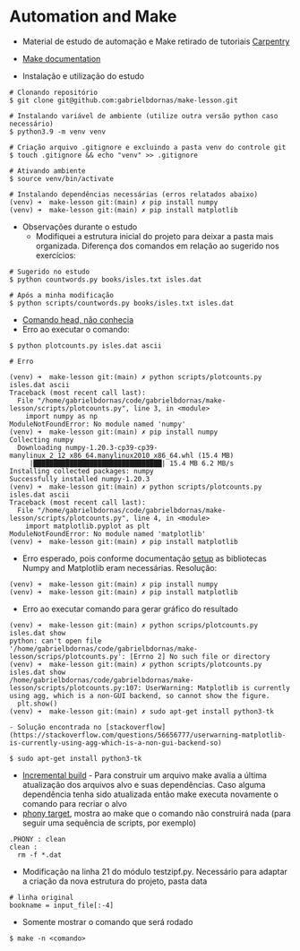 Automation and Make
===

- Material de estudo de automação e Make retirado de tutoriais [Carpentry](http://swcarpentry.github.io/make-novice/)
- [Make documentation](https://www.gnu.org/software/make/)

- Instalação e utilização do estudo
```
# Clonando repositório
$ git clone git@github.com:gabrielbdornas/make-lesson.git

# Instalando variável de ambiente (utilize outra versão python caso necessário)
$ python3.9 -m venv venv

# Criação arquivo .gitignore e excluindo a pasta venv do controle git
$ touch .gitignore && echo "venv" >> .gitignore

# Ativando ambiente
$ source venv/bin/activate

# Instalando dependências necessárias (erros relatados abaixo)
(venv) ➜  make-lesson git:(main) ✗ pip install numpy
(venv) ➜  make-lesson git:(main) ✗ pip install matplotlib
```

- Observações durante o estudo
  - Modifiquei a estrutura inicial do projeto para deixar a pasta mais organizada. Diferença dos comandos em relação ao sugerido nos exercícios:
```
# Sugerido no estudo
$ python countwords.py books/isles.txt isles.dat

# Após a minha modificação
$ python scripts/countwords.py books/isles.txt isles.dat
```
- [Comando head, não conhecia](/20210528-comando-head.md)
- Erro ao executar o comando:
```
$ python plotcounts.py isles.dat ascii

# Erro

(venv) ➜  make-lesson git:(main) ✗ python scripts/plotcounts.py isles.dat ascii
Traceback (most recent call last):
  File "/home/gabrielbdornas/code/gabrielbdornas/make-lesson/scripts/plotcounts.py", line 3, in <module>
    import numpy as np
ModuleNotFoundError: No module named 'numpy'
(venv) ➜  make-lesson git:(main) ✗ pip install numpy
Collecting numpy
  Downloading numpy-1.20.3-cp39-cp39-manylinux_2_12_x86_64.manylinux2010_x86_64.whl (15.4 MB)
     |████████████████████████████████| 15.4 MB 6.2 MB/s
Installing collected packages: numpy
Successfully installed numpy-1.20.3
(venv) ➜  make-lesson git:(main) ✗ python scripts/plotcounts.py isles.dat ascii
Traceback (most recent call last):
  File "/home/gabrielbdornas/code/gabrielbdornas/make-lesson/scripts/plotcounts.py", line 4, in <module>
    import matplotlib.pyplot as plt
ModuleNotFoundError: No module named 'matplotlib'
(venv) ➜  make-lesson git:(main) ✗ pip install matplotlib
```
  - Erro esperado, pois conforme documentação [setup](http://swcarpentry.github.io/make-novice/setup.html) as bibliotecas Numpy and Matplotlib eram necessárias. Resolução:
```
(venv) ➜  make-lesson git:(main) ✗ pip install numpy
(venv) ➜  make-lesson git:(main) ✗ pip install matplotlib
```

  - Erro ao executar comando para gerar gráfico do resultado
```
(venv) ➜  make-lesson git:(main) ✗ python scrips/plotcounts.py isles.dat show
python: can't open file '/home/gabrielbdornas/code/gabrielbdornas/make-lesson/scrips/plotcounts.py': [Errno 2] No such file or directory
(venv) ➜  make-lesson git:(main) ✗ python scripts/plotcounts.py isles.dat show
/home/gabrielbdornas/code/gabrielbdornas/make-lesson/scripts/plotcounts.py:107: UserWarning: Matplotlib is currently using agg, which is a non-GUI backend, so cannot show the figure.
  plt.show()
(venv) ➜  make-lesson git:(main) ✗ sudo apt-get install python3-tk
```
    - Solução encontrada no [stackoverflow](https://stackoverflow.com/questions/56656777/userwarning-matplotlib-is-currently-using-agg-which-is-a-non-gui-backend-so)
```
$ sudo apt-get install python3-tk
```
  - [Incremental build](http://swcarpentry.github.io/make-novice/reference#incremental-build) - Para construir um arquivo make avalia a última atualização dos arquivos alvo e suas dependências. Caso alguma dependência tenha sido atualizada então make executa novamente o comando para recriar o alvo
  - [phony target](http://swcarpentry.github.io/make-novice/reference#phony-target), mostra ao make que o comando não construirá nada (para seguir uma sequência de scripts, por exemplo)
```
.PHONY : clean
clean :
  rm -f *.dat
```

- Modificação na linha 21 do módulo testzipf.py. Necessário para adaptar a criação da nova estrutura do projeto, pasta data
```
# linha original
bookname = input_file[:-4]
```

- Somente mostrar o comando que será rodado
```
$ make -n <comando>
```
